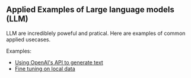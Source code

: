 Applied Examples of Large language models (LLM) 
---------

LLM are incrediblely poweful and pratical. Here are examples of common applied usecases.

Examples:

- [Using OpenAI's API to generate text](generate_text_openai_api.py)
- [Fine tuning on local data](fine_tune_llm.py)
